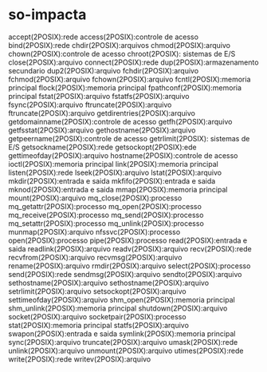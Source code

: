 # so-impacta
accept(2POSIX):rede
access(2POSIX):controle de acesso   
bind(2POSIX):rede
chdir(2POSIX):arquivos
chmod(2POSIX):arquivo
chown(2POSIX):controle de acesso
chroot(2POSIX): sistemas de E/S
close(2POSIX):arquivo
connect(2POSIX):rede
dup(2POSIX):armazenamento secundario
dup2(2POSIX):arquivo
fchdir(2POSIX):arquivo
fchmod(2POSIX):arquivo
fchown(2POSIX):arquivo
fcntl(2POSIX):memoria principal
flock(2POSIX):memoria principal
fpathconf(2POSIX):memoria principal
fstat(2POSIX):arquivo
fstatfs(2POSIX):arquivo
fsync(2POSIX):arquivo
ftruncate(2POSIX):arquivo
ftruncate(2POSIX):arquivo
getdirentries(2POSIX):arquivo
getdomainname(2POSIX):controle de acesso
getfh(2POSIX):arquivo
getfsstat(2POSIX):arquivo
gethostname(2POSIX):arquivo
getpeername(2POSIX):controle de acesso
getrlimit(2POSIX): sistemas de E/S
getsockname(2POSIX):rede
getsockopt(2POSIX):ede
gettimeofday(2POSIX):arquivo
hostname(2POSIX):controle de acesso
ioctl(2POSIX):memoria principal
link(2POSIX):memoria principal
listen(2POSIX):rede
lseek(2POSIX):arquivo
lstat(2POSIX):arquivo
mkdir(2POSIX):entrada e saida
mkfifo(2POSIX):entrada e saida 
mknod(2POSIX):entrada e saida
mmap(2POSIX):memoria principal
mount(2POSIX):arquivo
mq_close(2POSIX):processo
mq_getattr(2POSIX):processo
mq_open(2POSIX):processo
mq_receive(2POSIX):processo
mq_send(2POSIX):processo
mq_setattr(2POSIX):processo
mq_unlink(2POSIX):processo
munmap(2POSIX):arquivo
nfssvc(2POSIX):processo
open(2POSIX):processo
pipe(2POSIX):processo
read(2POSIX):entrada e saida
readlink(2POSIX):arquivo
readv(2POSIX):arquivo
recv(2POSIX):rede
recvfrom(2POSIX):arquivo
recvmsg(2POSIX):arquivo
rename(2POSIX):arquivo
rmdir(2POSIX):arquivo
select(2POSIX):processo
send(2POSIX):rede
sendmsg(2POSIX):arquivo
sendto(2POSIX):arquivo
sethostname(2POSIX):arquivo
sethostname(2POSIX):arquivo
setrlimit(2POSIX):arquivo
setsockopt(2POSIX):arquivo
settimeofday(2POSIX):arquivo
shm_open(2POSIX):memoria principal
shm_unlink(2POSIX):memoria principal
shutdown(2POSIX):arquivo
socket(2POSIX):arquivo 
socketpair(2POSIX):processo
stat(2POSIX):memoria principal
statfs(2POSIX):arquivo
swapon(2POSIX):entrada e saida 
symlink(2POSIX):memoria principal
sync(2POSIX):arquivo
truncate(2POSIX):arquivo
umask(2POSIX):rede
unlink(2POSIX):arquivo
unmount(2POSIX):arquivo
utimes(2POSIX):rede
write(2POSIX):rede
writev(2POSIX):arquivo
